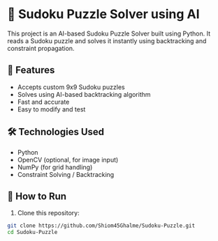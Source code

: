 # 🧩 Sudoku Puzzle Solver using AI

This project is an AI-based Sudoku Puzzle Solver built using Python. It reads a Sudoku puzzle and solves it instantly using backtracking and constraint propagation.

## 📌 Features

- Accepts custom 9x9 Sudoku puzzles
- Solves using AI-based backtracking algorithm
- Fast and accurate
- Easy to modify and test

## 🛠 Technologies Used

- Python
- OpenCV (optional, for image input)
- NumPy (for grid handling)
- Constraint Solving / Backtracking

## 🚀 How to Run

1. Clone this repository:

```bash
git clone https://github.com/Shiom45Ghalme/Sudoku-Puzzle.git
cd Sudoku-Puzzle
